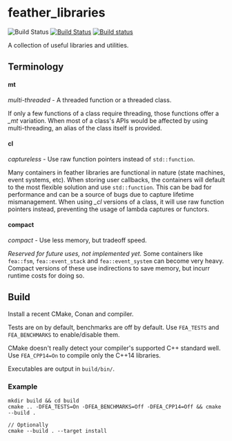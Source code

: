 # feather_libraries
![Build Status](https://github.com/p-groarke/fea_libs/actions/workflows/cmake.yml/badge.svg)
[![Build Status](https://travis-ci.org/p-groarke/fea_libs.svg?branch=master)](https://travis-ci.org/p-groarke/fea_libs)
[![Build status](https://ci.appveyor.com/api/projects/status/olnrr5wjqpmgq2no/branch/master?svg=true)](https://ci.appveyor.com/project/p-groarke/fea-libs/branch/master)

A collection of useful libraries and utilities.

## Terminology
#### mt
*multi-threaded* - A threaded function or a threaded class.

If only a few functions of a class require threading, those functions offer a *\_mt* variation. When most of a class's APIs would be affected by using multi-threading, an alias of the class itself is provided.

#### cl
*captureless* - Use raw function pointers instead of `std::function`.

Many containers in feather libraries are functional in nature (state machines, event systems, etc). When storing user callbacks, the containers will default to the most flexible solution and use `std::function`. This can be bad for performance and can be a source of bugs due to capture lifetime mismanagement. When using *\_cl* versions of a class, it will use raw function pointers instead, preventing the usage of lambda captures or functors.

#### compact
*compact* - Use less memory, but tradeoff speed.

_Reserved for future uses, not implemented yet._ Some containers like `fea::fsm`, `fea::event_stack` and `fea::event_system` can become very heavy. Compact versions of these use indirections to save memory, but incurr runtime costs for doing so.


## Build
Install a recent CMake, Conan and compiler.

Tests are on by default, benchmarks are off by default.
Use `FEA_TESTS` and `FEA_BENCHMARKS` to enable/disable them.

CMake doesn't really detect your compiler's supported C++ standard well. Use `FEA_CPP14=On` to compile only the C++14 libraries.

Executables are output in `build/bin/`.

### Example
```
mkdir build && cd build
cmake .. -DFEA_TESTS=On -DFEA_BENCHMARKS=Off -DFEA_CPP14=Off && cmake --build .

// Optionally
cmake --build . --target install
```
